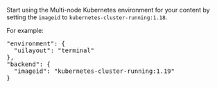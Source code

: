 Start using the Multi-node Kubernetes environment for your content by setting the `imageid` to `kubernetes-cluster-running:1.18`.

For example:

<pre class="file">
"environment": {
  "uilayout": "terminal"
},
"backend": {
  "imageid": "kubernetes-cluster-running:1.19"
}
</pre>
